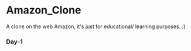 # Amazon_Clone
A clone on the web Amazon, it's just for educational/ learning purposes. :)

### **Day-1**
